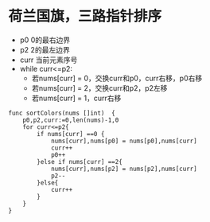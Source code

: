 # 荷兰国旗，三路指针排序

- p0	0的最右边界
- p2    2的最左边界
- curr  当前元素序号
- while curr<=p2:
  - 若nums[curr] = 0，交换curr和p0，curr右移，p0右移
  - 若nums[curr] = 2，交换curr和p2，p2左移
  - 若nums[curr] = 1，curr右移

```golang
func sortColors(nums []int)  {
    p0,p2,curr:=0,len(nums)-1,0
    for curr<=p2{
        if nums[curr] ==0 {
            nums[curr],nums[p0] = nums[p0],nums[curr]
            curr++
            p0++
        }else if nums[curr] ==2{
            nums[curr],nums[p2] = nums[p2],nums[curr]
            p2--
        }else{
            curr++
        }
    }
}
```